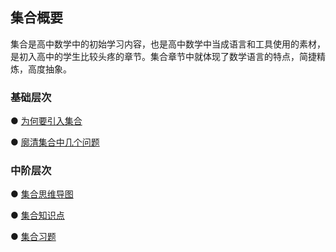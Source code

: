 ## 集合概要 <!-- {docsify-ignore} -->

集合是高中数学中的初始学习内容，也是高中数学中当成语言和工具使用的素材，是初入高中的学生比较头疼的章节。集合章节中就体现了数学语言的特点，简捷精炼，高度抽象。

###   基础层次

● [为何要引入集合](https://www.cnblogs.com/wanghai0666/p/13489188.html)

● <a href="http://www.cnblogs.com/wanghai0666/p/7327638.html"    target="_blank">廓清集合中几个问题</a>

###   中阶层次

● <a href="https://www.cnblogs.com/wanghai0666/p/13531833.html"    target="_blank">集合思维导图</a>

● <a href="http://www.cnblogs.com/wanghai0666/p/7171155.html"    target="_blank">集合知识点</a>

● <a href="http://www.cnblogs.com/wanghai0666/p/6782025.html"    target="_blank">集合习题</a>


